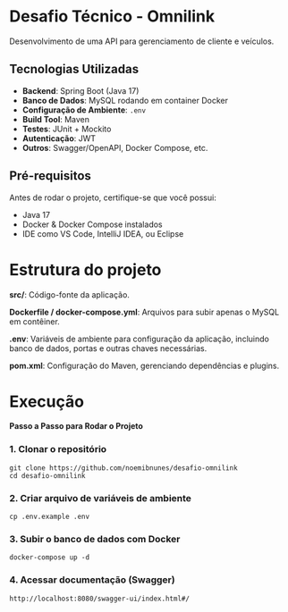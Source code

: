 # Desafio Técnico - Omnilink
Desenvolvimento de uma API para gerenciamento de cliente e veículos.

## Tecnologias Utilizadas

- **Backend**: Spring Boot (Java 17)
- **Banco de Dados**: MySQL rodando em container Docker
- **Configuração de Ambiente**: `.env`
- **Build Tool**: Maven
- **Testes**: JUnit + Mockito
- **Autenticação**: JWT
- **Outros**: Swagger/OpenAPI, Docker Compose, etc.

##  Pré-requisitos

Antes de rodar o projeto, certifique-se que você possui:

- Java 17
- Docker & Docker Compose instalados
- IDE como VS Code, IntelliJ IDEA, ou Eclipse

# Estrutura do projeto

**src/**: Código-fonte da aplicação.

**Dockerfile / docker-compose.yml**: Arquivos para subir apenas o MySQL em contêiner.

**.env**: Variáveis de ambiente para configuração da aplicação, incluindo banco de dados, portas e outras chaves necessárias.

**pom.xml**: Configuração do Maven, gerenciando dependências e plugins.

# Execução

**Passo a Passo para Rodar o Projeto**

### 1. Clonar o repositório
```
git clone https://github.com/noemibnunes/desafio-omnilink
cd desafio-omnilink
```

### 2. Criar arquivo de variáveis de ambiente
```
cp .env.example .env
```

### 3. Subir o banco de dados com Docker
```
docker-compose up -d
```

### 4. Acessar documentação (Swagger)
```
http://localhost:8080/swagger-ui/index.html#/
```